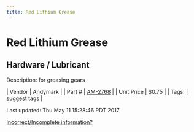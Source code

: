 ```yaml
---
title: Red Lithium Grease
---
```


# Red Lithium Grease
## Hardware / Lubricant
Description: 	for greasing gears 

| Vendor | Andymark | 
| Part # | [AM-2768](http://www.andymark.com/product-p/am-2768.htm) | 
| Unit Price | $0.75 | 
| Tags: | [suggest tags](https://docs.google.com/forms/d/e/1FAIpQLSeWyY8v3RgOty-MyWmh9U0iivNYN_molChYyS-0U-o-kOAv_g/viewform) | 

Last updated: Thu May 11 15:28:46 PDT 2017

 [Incorrect/Incomplete information?](https://docs.google.com/forms/d/e/1FAIpQLSeWyY8v3RgOty-MyWmh9U0iivNYN_molChYyS-0U-o-kOAv_g/viewform)